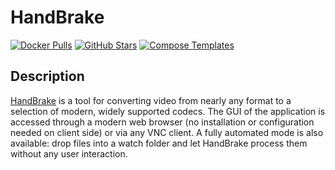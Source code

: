 # HandBrake

[![Docker Pulls](https://img.shields.io/docker/pulls/jlesage/handbrake?style=flat-square&color=607D8B&label=docker%20pulls&logo=docker)](https://hub.docker.com/r//jlesage/handbrake)
[![GitHub Stars](https://img.shields.io/github/stars/jlesage/docker-handbrake?style=flat-square&color=607D8B&label=github%20stars&logo=github)](https://github.com/jlesage/docker-handbrake)
[![Compose Templates](https://img.shields.io/static/v1?style=flat-square&color=607D8B&label=compose&message=templates)](https://github.com/GhostWriters/DockSTARTer/tree/master/compose/.apps/handbrake)

## Description

[HandBrake](https://handbrake.fr/) is a tool for converting video from nearly any format to a selection of modern, widely supported codecs. The GUI of the application is accessed through a modern web browser (no installation or configuration needed on client side) or via any VNC client. A fully automated mode is also available: drop files into a watch folder and let HandBrake process them without any user interaction.
